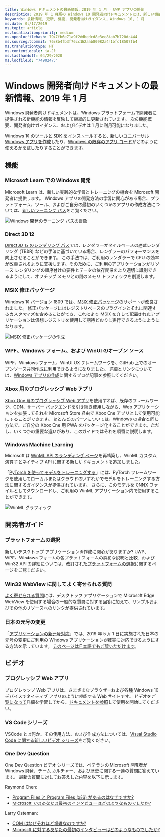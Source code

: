 ```yaml
---
title: Windows ドキュメントの最新情報、2019 年 1 月 - UWP アプリの開発
description: 2019 年 1 月版の Windows 10 開発者向けドキュメントには、新しい機能、ビデオ、開発者向けガイダンスが追加されました
keywords: 最新情報, 更新, 機能, 開発者向けガイダンス, Windows 10, 1 月
ms.date: 01/17/2019
ms.topic: article
ms.localizationpriority: medium
ms.openlocfilehash: 7947fb6e71a9f2ddbedcd8e3ee8bab7b720dc444
ms.sourcegitcommit: 76e8b4fb3f76cc162aab80982a441bfc18507fb4
ms.translationtype: HT
ms.contentlocale: ja-JP
ms.lasthandoff: 04/29/2020
ms.locfileid: "74902473"
---
```

# <a name="whats-new-in-the-windows-developer-docs-in-january-2019"></a>Windows 開発者向けドキュメントの最新情報、2019 年 1 月

Windows 開発者向けドキュメントは、Windows プラットフォームで開発者に提供される新機能の情報を反映して継続的に更新されています。 次の機能概要、開発者向けガイダンス、およびビデオは 1 月に利用可能になりました。

Windows 10 の[ツールと SDK をインストール](https://developer.microsoft.com/windows/downloads#_blank)すると、[新しいユニバーサル Windows アプリを作成](../get-started/create-uwp-apps.md)したり、[Windows の既存のアプリ コード](../porting/index.md)がどのように使えるかを試したりすることができます。

## <a name="features"></a>機能

### <a name="windows-development-on-microsoft-learn"></a>Microsoft Learn での Windows 開発

Microsoft Learn は、新しい実践的な学習とトレーニングの機会を Microsoft 開発者に提供します。 Windows アプリの開発方法の学習に関心がある場合、プラットフォーム、ツール、およびご自分の最初のいくつかのアプリの作成方法については、[新しいラーニング パス](/learn/paths/develop-windows10-apps/)をご覧ください。

![Windows 開発のラーニング パスの画像](images/windows-learn.png)

### <a name="direct-3d-12"></a>Direct 3D 12

[Direct3D 12 のレンダリング パス](/windows/desktop/direct3d12/direct3d-12-render-passes)では、レンダラーがタイルベースの遅延レンダリング (TBDR) などの手法に基づいている場合、レンダラーのパフォーマンスを向上させることができます。 この手法では、ご利用のレンダラーで GPU の効率が改善されるように支援します。そのために、ご利用のアプリケーションがリソース レンダリングの順序付けの要件とデータの依存関係をより適切に識別できるようにして、オフチップ メモリとの間のメモリ トラフィックを削減します。

### <a name="msix-modification-packages"></a>MSIX 修正パッケージ

Windows 10 バージョン 1809 では、[MSIX 修正パッケージ](/windows/msix/modification-package-1809-update)のサポートが改良されました。 修正パッケージにはレジストリベースのプラグインとそれに関連するカスタマイズを含めることができ、これにより MSIX を介して配置されたアプリケーションは仮想レジストリを使用して期待どおりに実行できるようにようになります。

![MSIX 修正パッケージの作成](images/msix-modification-package.png)

### <a name="open-source-of-wpf-windows-forms-and-winui"></a>WPF、Windows フォーム、および WinUI のオープン ソース

WPF、Windows フォーム、WinUI UX フレームワークを、GitHub 上でのオープンソース共同作成に利用できるようになりました。 詳細とリンクについては、[Windows アプリの作成](https://blogs.windows.com/buildingapps/2018/12/04/announcing-open-source-of-wpf-windows-forms-and-winui-at-microsoft-connect-2018/#OKZjJs1VVTrMMtkL.97)に関するブログ記事を参照してください。

### <a name="progressive-web-apps-for-xbox"></a>Xbox 用のプログレッシブ Web アプリ

[Xbox One 用のプログレッシブ Web アプリ](/microsoft-edge/progressive-web-apps/xbox-considerations)を使用すれば、既存のフレームワーク、CDN、サーバー バックエンドを引き続き使用しながら、Web アプリケーションを拡張してそれを Microsoft Store 経由で Xbox One アプリとして使用可能にすることができます。 ほとんどのパーツについては、Windows の場合と同じ方法で、ご自分の Xbox One 用 PWA をパッケージ化することができます。ただし、いくつかの重要な違いがあり、このガイドではそれを順番に説明します。

### <a name="windows-machine-learning"></a>Windows Machine Learning

Microsoft は [WinML API のランディング ページ](/windows/ai/api-reference)を再構築し、WinML カスタム演算子とネイティブ API に関する新しいドキュメントを追加しました。

「[PyTorch を使ってモデルをトレーニングする](/windows/ai/train-model-pytorch)」には、PyTorch フレームワークを使用してローカルまたはクラウドのいずれかでモデルをトレーニングする方法に関するガイダンスが提供されています。 さらに、このモデルを ONNX ファイルとしてダウンロードし、ご利用の WinML アプリケーション内で使用することができます。

![WinML グラフィック](images/winml-graphic.png)

## <a name="developer-guidance"></a>開発者ガイド

### <a name="choose-your-platform"></a>プラットフォームの選択

新しいデスクトップ アプリケーションの作成に関心がありますか? UWP、WPF、Windows フォームの各プラットフォームの詳細な説明と比較、および Win32 API の詳細については、改訂された[プラットフォームの選択](/windows/desktop/choose-your-technology)に関するページをご覧ください。

### <a name="faqs-on-win32-webview"></a>Win32 WebView に関してよく寄せられる質問

[よく寄せられる質問](/windows/communitytoolkit/controls/wpf-winforms/webview#frequently-asked-questions-faqs)には、デスクトップ アプリケーションで Microsoft Edge WebView を使用する場合の一般的な質問に対する回答に加えて、サンプルおよびその他のリソースへのリンクが提供されています。

### <a name="japanese-era-change"></a>日本の元号の変更

「[アプリケーションの新元号対応](../design/globalizing/japanese-era-change.md)」では、2019 年 5 月 1 日に実施された日本の元号の変更にご利用の Windows アプリケーションが確実に対応できるようにする方法を示しています。 [このページは日本語でもご覧いただけます](/windows/uwp/design/globalizing/japanese-era-change)。

## <a name="videos"></a>ビデオ

### <a name="progressive-web-apps"></a>プログレッシブ Web アプリ

プログレッシブ Web アプリは、さまざまなブラウザーおよび各種 Windows 10 デバイスでネイティブ アプリのように機能する Web サイトです。 [ビデオをご覧になって](https://youtu.be/ugAewC3308Y)詳細を学習してから、[ドキュメントを参照](https://developer.microsoft.com/windows/pwa)して使用を開始してください。

### <a name="vs-code-series"></a>VS Code シリーズ

VSCode とは何か、その使用方法、および作成方法については、[Visual Studio Code に関する新しいビデオ シリーズ](https://www.youtube.com/playlist?list=PLlrxD0HtieHjQX77y-0sWH9IZBTmv1tTx)をご覧ください。

### <a name="one-dev-question"></a>One Dev Question

One Dev Question ビデオ シリーズでは、ベテランの Microsoft 開発者が Windows 開発、チーム カルチャー、および歴史に関する一連の質問に答えています。 最新の質問に対してお答えした内容を以下に示します。

Raymond Chen: 

* [Program Files と Program Files (x86) があるのはなぜですか?](https://youtu.be/qRb6otsHG5c)
* [Microsoft でのあなたの最初のインタビューはどのようなものでしたか?](https://youtu.be/MfzzbNp8kfw)

Larry Osterman: 

* [COM はなぜそれほど複雑なのですか?](https://youtu.be/-gkXAV-StVA)
* [Microsoft に対するあなたの最初のインタビューはどのようなものでしたか?](https://youtu.be/N7o9eJpFYco)